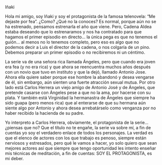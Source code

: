 Iñaki

Hola mi amigo, soy Iñaki y soy el protagonista de la famosa telenovela: “Me dejaste por fea”. ¿Como? ¿Qué no la conoces? Es normal, porque aún no se ha estrenado, pensamos estrenarla el año que viene. Pero, Cadena Aldea estaba deseando que lo estrenaramos y nos ha contratado para que hagamos el primer episodio en directo... la única pega es que no tenemos el guión... al menos no lo tenemos completo, pero eso es algo que no podemos decir a Luis el director de la cadena, o nos colgaría de un pino. Debemos preparar un primer episodio o no recibiremos ni un céntimo.

La serie va de una señora rica llamada Ángeles, pero que cuando era joven era fea (y no era rica) y que ahora se reencuentra muchos años después con un novio que tuvo en instituto y que la dejó, llamado Antonio Jose. Ahora ella quiere saber porque ese hombre la abandonó y desea vengarse de él, sin embargo, aún sienten una fuerte atracción sexual mutua. Por otro lado está Carlos Herrera un viejo amigo de Antonio José y de Ángeles, que pretende casarse con Ángeles pese a que no la ama, por hacerse con su plata. Y también está Virginidad la hermanastra de Ángeles que siempre ha sido guapa (pero menos rica) que al enterarse de que su hermana aún siente algo por Antonio y ahora desea arrebatárselo como venganza por no haber recibido la hacienda de su padre.

Yo interpreto a Carlos Herrera, obviamente, el protagonista de la serie... ¿piensas que no? Que el título no te engañe, la serie va sobre mí, a fin de cuentas yo soy el verdadero enlace de todos los personajes. La verdad es que el elenco de actores con los que trabajo es penoso, siempre están nerviosos y estresados, pero qué le vamos a hacer, yo solo quiero que sean mejores actores así que siempre que tengo oportunidad les intento enseñar mis técnicas de meditación, a fin de cuentas: SOY EL PROTAGONISTA, es mi deber.
